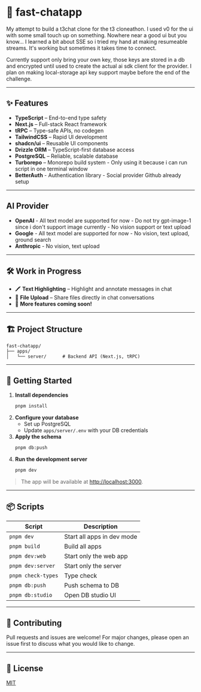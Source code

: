 # 🚀 fast-chatapp

My attempt to build a t3chat clone for the t3 cloneathon.
I used v0 for the ui with some small touch up on something. Nowhere near a good ui but you know...
I learned a bit about SSE so i tried my hand at making resumeable streams. It's working but sometimes it takes time to connect.

Currently support only bring your own key, those keys are stored in a db and encrypted until used to create the actual ai sdk client for the provider. I plan on making local-storage api key support maybe before the end of the challenge.

---

## ✨ Features

- **TypeScript** – End-to-end type safety
- **Next.js** – Full-stack React framework
- **tRPC** – Type-safe APIs, no codegen
- **TailwindCSS** – Rapid UI development
- **shadcn/ui** – Reusable UI components
- **Drizzle ORM** – TypeScript-first database access
- **PostgreSQL** – Reliable, scalable database
- **Turborepo** – Monorepo build system - Only using it because i can run script in one terminal window
- **BetterAuth** - Authentication library - Social provider Github already setup

---

## AI Provider

- **OpenAI** - All text model are supported for now - Do not try gpt-image-1 since i don't support image currently - No vision support or text upload
- **Google** - All text model are supported for now - No vision, text upload, ground search
- **Anthropic** - No vision, text upload

---

## 🛠️ Work in Progress

- 🖍️ **Text Highlighting** – Highlight and annotate messages in chat
- 📎 **File Upload** – Share files directly in chat conversations
- 🚧 **More features coming soon!**

---

## 🏗️ Project Structure

```text
fast-chatapp/
├── apps/
│   └── server/      # Backend API (Next.js, tRPC)
```

---

## 📝 Getting Started

1. **Install dependencies**
   ```bash
   pnpm install
   ```
2. **Configure your database**
   - Set up PostgreSQL
   - Update `apps/server/.env` with your DB credentials
3. **Apply the schema**
   ```bash
   pnpm db:push
   ```
4. **Run the development server**
   ```bash
   pnpm dev
   ```

> The app will be available at [http://localhost:3000](http://localhost:3000).

---

## 📦 Scripts

| Script             | Description                |
| ------------------ | -------------------------- |
| `pnpm dev`         | Start all apps in dev mode |
| `pnpm build`       | Build all apps             |
| `pnpm dev:web`     | Start only the web app     |
| `pnpm dev:server`  | Start only the server      |
| `pnpm check-types` | Type check                 |
| `pnpm db:push`     | Push schema to DB          |
| `pnpm db:studio`   | Open DB studio UI          |

---

## 🤝 Contributing

Pull requests and issues are welcome! For major changes, please open an issue first to discuss what you would like to change.

---

## 📄 License

[MIT](LICENSE)
